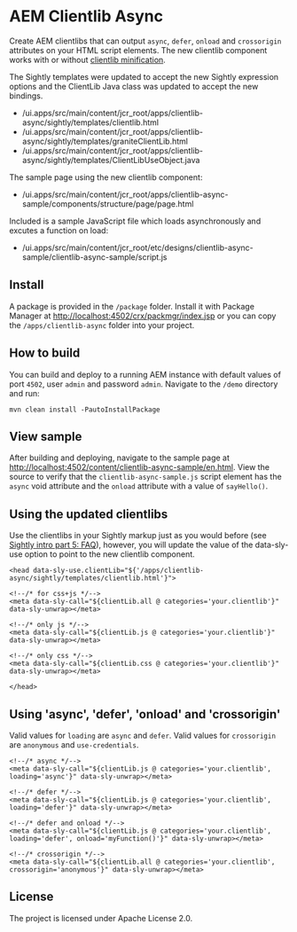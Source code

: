# AEM Clientlib Async

Create AEM clientlibs that can output `async`, `defer`, `onload` and `crossorigin` attributes on your HTML script elements. The new clientlib component works with or without [clientlib minification](http://localhost:4502/system/console/configMgr/com.day.cq.widget.impl.HtmlLibraryManagerImpl).

The Sightly templates were updated to accept the new Sightly expression options and the ClientLib Java class was updated to accept the new bindings.

* /ui.apps/src/main/content/jcr_root/apps/clientlib-async/sightly/templates/clientlib.html
* /ui.apps/src/main/content/jcr_root/apps/clientlib-async/sightly/templates/graniteClientLib.html
* /ui.apps/src/main/content/jcr_root/apps/clientlib-async/sightly/templates/ClientLibUseObject.java

The sample page using the new clientlib component:

* /ui.apps/src/main/content/jcr_root/apps/clientlib-async-sample/components/structure/page/page.html

Included is a sample JavaScript file which loads asynchronously and excutes a function on load: 

* /ui.apps/src/main/content/jcr_root/etc/designs/clientlib-async-sample/clientlib-async-sample/script.js

## Install

A package is provided in the `/package` folder. Install it with Package Manager at [http://localhost:4502/crx/packmgr/index.jsp](http://localhost:4502/crx/packmgr/index.jsp) or you can copy the `/apps/clientlib-async` folder into your project.

## How to build

You can build and deploy to a running AEM instance with default values of port `4502`, user `admin` and password `admin`. Navigate to the `/demo` directory and run:

    mvn clean install -PautoInstallPackage

## View sample

After building and deploying, navigate to the sample page at [http://localhost:4502/content/clientlib-async-sample/en.html](http://localhost:4502/content/clientlib-async-sample/en.html). View the source to verify that the `clientlib-async-sample.js` script element has the `async` void attribute and the `onload` attribute with a value of `sayHello()`.

## Using the updated clientlibs

Use the clientlibs in your Sightly markup just as you would before (see [Sightly intro part 5: FAQ](http://blogs.adobe.com/experiencedelivers/experience-management/sightly-intro-part-5-faq/)), however, you will update the value of the data-sly-use option to point to the new clientlib component.

```
<head data-sly-use.clientLib="${'/apps/clientlib-async/sightly/templates/clientlib.html'}">

<!--/* for css+js */-->
<meta data-sly-call="${clientLib.all @ categories='your.clientlib'}" data-sly-unwrap></meta>

<!--/* only js */-->
<meta data-sly-call="${clientLib.js @ categories='your.clientlib'}" data-sly-unwrap></meta>

<!--/* only css */-->
<meta data-sly-call="${clientLib.css @ categories='your.clientlib'}" data-sly-unwrap></meta>

</head>
```

## Using 'async', 'defer', 'onload' and 'crossorigin'

Valid values for `loading` are `async` and `defer`. Valid values for `crossorigin` are `anonymous` and `use-credentials`.

```
<!--/* async */-->
<meta data-sly-call="${clientLib.js @ categories='your.clientlib', loading='async'}" data-sly-unwrap></meta>

<!--/* defer */-->
<meta data-sly-call="${clientLib.js @ categories='your.clientlib', loading='defer'}" data-sly-unwrap></meta>

<!--/* defer and onload */-->
<meta data-sly-call="${clientLib.js @ categories='your.clientlib', loading='defer', onload='myFunction()'}" data-sly-unwrap></meta>

<!--/* crossorigin */-->
<meta data-sly-call="${clientLib.all @ categories='your.clientlib', crossorigin='anonymous'}" data-sly-unwrap></meta>
```

## License

The project is licensed under Apache License 2.0.